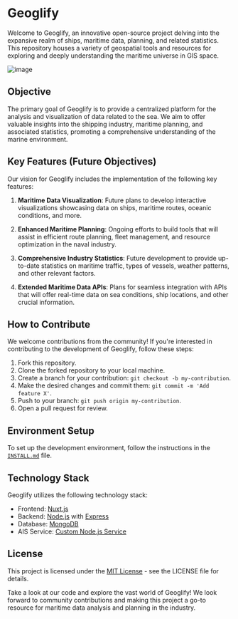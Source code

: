 # Geoglify

Welcome to Geoglify, an innovative open-source project delving into the expansive realm of ships, maritime data, planning, and related statistics. This repository houses a variety of geospatial tools and resources for exploring and deeply understanding the maritime universe in GIS space.

![image](https://github.com/geoglify/geoglify/assets/4217810/a884ecb4-fb84-4cc4-99d3-adcd95b78dee)

## Objective

The primary goal of Geoglify is to provide a centralized platform for the analysis and visualization of data related to the sea. We aim to offer valuable insights into the shipping industry, maritime planning, and associated statistics, promoting a comprehensive understanding of the marine environment.

## Key Features (Future Objectives)

Our vision for Geoglify includes the implementation of the following key features:

1. **Maritime Data Visualization**: Future plans to develop interactive visualizations showcasing data on ships, maritime routes, oceanic conditions, and more.

2. **Enhanced Maritime Planning**: Ongoing efforts to build tools that will assist in efficient route planning, fleet management, and resource optimization in the naval industry.

3. **Comprehensive Industry Statistics**: Future development to provide up-to-date statistics on maritime traffic, types of vessels, weather patterns, and other relevant factors.

4. **Extended Maritime Data APIs**: Plans for seamless integration with APIs that will offer real-time data on sea conditions, ship locations, and other crucial information.

## How to Contribute

We welcome contributions from the community! If you're interested in contributing to the development of Geoglify, follow these steps:

1. Fork this repository.
2. Clone the forked repository to your local machine.
3. Create a branch for your contribution: `git checkout -b my-contribution`.
4. Make the desired changes and commit them: `git commit -m 'Add feature X'`.
5. Push to your branch: `git push origin my-contribution`.
6. Open a pull request for review.

## Environment Setup

To set up the development environment, follow the instructions in the [`INSTALL.md`](INSTALL.md) file.

## Technology Stack

Geoglify utilizes the following technology stack:

- Frontend: [Nuxt.js](https://nuxtjs.org/)
- Backend: [Node.js](https://nodejs.org/) with [Express](https://expressjs.com/)
- Database: [MongoDB](https://www.mongodb.com/)
- AIS Service: [Custom Node.js Service](https://aisstream.io/)

## License

This project is licensed under the [MIT License](LICENSE) - see the LICENSE file for details.

Take a look at our code and explore the vast world of Geoglify! We look forward to community contributions and making this project a go-to resource for maritime data analysis and planning in the industry.
